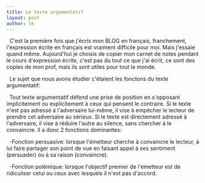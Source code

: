 ```yaml
---
title: Le texte argumentatif 
layout: post
author: lm
---
```

<p>  C&#39;est la première fois que j&#39;écris mon BLOG en français, franchement, l&#39;expression écrite en français est vraiment difficile pour moi. Mais j&#39;essaie quand même. Aujourd&#39;hui je choisis de copier mon carnet de notes pendant le cours d&#39;expression écrite, c&#39;est pas du tout ce que j&#39;ai écrit, ce sont des copies de mon prof, mais ils sont utiles pour tout le monde.</p>
<p>  Le sujet que nous avons étudier c&#39;étaient les fonctons du texte argumentatif:</p>
<p>  Tout texte argumentatif défend une prise de position en s&#39;opposant implicitement ou explicitement à ceux qui pensent le contraire. Si le texte n&#39;est pas adressé à l&#39;adversaire lui-même, il vise à empêcher le lecteur de prendre cet adversaire au sérieux. Si le texte est directement adressé à l&#39;adversaire, il vise à réduire l&#39;autre au silence, sans chercher à le convaincre. Il a donc 2 fonctions dominantes:</p>
<p>  -Fonction persuasive: lorsque l&#39;émetteur cherche à convaincre le lecteur, à lui faire partager son point de vue en faisant appel à ses sentiment (persuader) ou à sa raison (convaincre).</p>
<p>  -Fonction polémique: lorsque l&#39;objectif premier de l&#39;émetteur est de ridiculiser celui ou ceux avec lesquels il n&#39;est pas d&#39;accord.</p>
